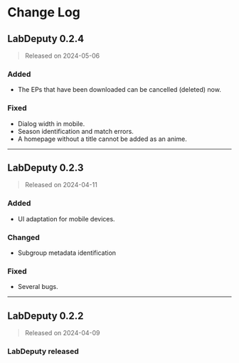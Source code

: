 # Change Log

## LabDeputy 0.2.4

> Released on 2024-05-06

### Added
- The EPs that have been downloaded can be cancelled (deleted) now.

### Fixed
- Dialog width in mobile.
- Season identification and match errors.
- A homepage without a title cannot be added as an anime.

---

## LabDeputy 0.2.3

> Released on 2024-04-11

### Added
- UI adaptation for mobile devices.

### Changed
- Subgroup metadata identification

### Fixed
- Several bugs.

---

## LabDeputy 0.2.2

> Released on 2024-04-09

### LabDeputy released